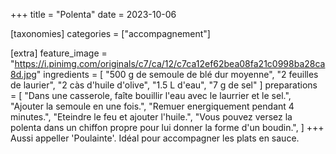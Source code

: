 +++
title = "Polenta"
date = 2023-10-06

[taxonomies]
categories = ["accompagnement"]

[extra]
feature_image = "https://i.pinimg.com/originals/c7/ca/12/c7ca12ef62bea08fa21c0998ba28ca8d.jpg"
ingredients = [
  "500 g de semoule de blé dur moyenne",
  "2 feuilles de laurier",
  "2 càs d'huile d'olive",
  "1.5 L d'eau",
  "7 g de sel"
]
preparations = [
  "Dans une casserole, faîte bouillir l'eau avec le laurrier et le sel.",
  "Ajouter la semoule en une fois.",
  "Remuer energiquement pendant 4 minutes.",
  "Eteindre le feu et ajouter l'huile.",
  "Vous pouvez versez la polenta dans un chiffon propre pour lui donner la forme d'un boudin.",
]
+++
Aussi appeller 'Poulainte'. Idéal pour accompagner les plats en sauce.

